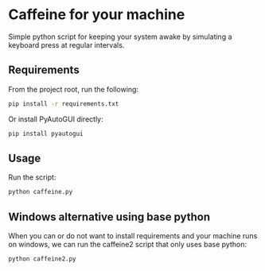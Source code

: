 # Caffeine for your machine
Simple python script for keeping your system awake by simulating a keyboard press at regular intervals.

## Requirements
From the project root, run the following:
```bash
pip install -r requirements.txt
```
Or install PyAutoGUI directly:
```bash
pip install pyautogui
```
## Usage
Run the script:
```bash
python caffeine.py
```
## Windows alternative using base python
When you can or do not want to install requirements and your machine runs on windows, we can run the caffeine2 script that only uses base python:
```bash
python caffeine2.py
```
